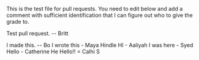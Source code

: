 This is the test file for pull requests. You need to edit below and add a comment with sufficient identification that I can figure out who to give the grade to. 

Test pull request. -- Britt

I made this. -- Bo
I wrote this - Maya Hindle
HI - Aaliyah
I was here - Syed
Hello - Catherine He
Hello!! = Calhi S
